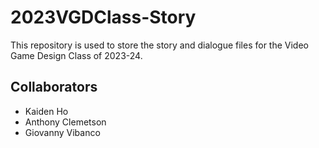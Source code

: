 # 2023VGDClass-Story
This repository is used to store the story and dialogue files for the Video Game Design Class of 2023-24.

## Collaborators
- Kaiden Ho
- Anthony Clemetson
- Giovanny Vibanco